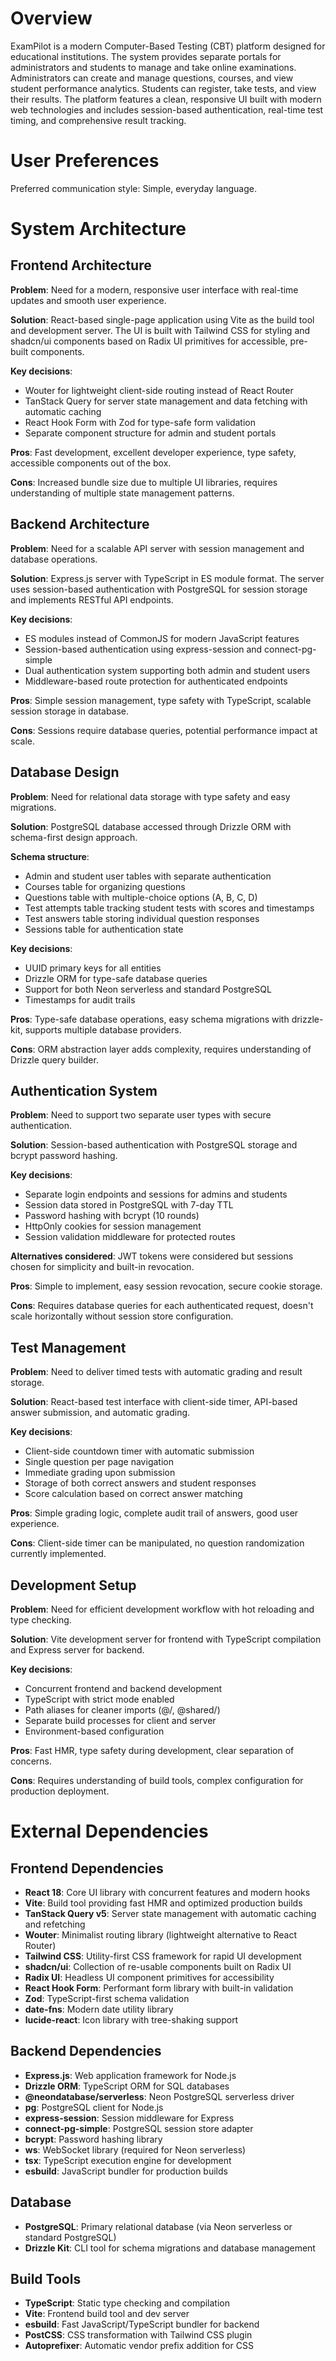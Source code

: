 # Overview

ExamPilot is a modern Computer-Based Testing (CBT) platform designed for educational institutions. The system provides separate portals for administrators and students to manage and take online examinations. Administrators can create and manage questions, courses, and view student performance analytics. Students can register, take tests, and view their results. The platform features a clean, responsive UI built with modern web technologies and includes session-based authentication, real-time test timing, and comprehensive result tracking.

# User Preferences

Preferred communication style: Simple, everyday language.

# System Architecture

## Frontend Architecture

**Problem**: Need for a modern, responsive user interface with real-time updates and smooth user experience.

**Solution**: React-based single-page application using Vite as the build tool and development server. The UI is built with Tailwind CSS for styling and shadcn/ui components based on Radix UI primitives for accessible, pre-built components.

**Key decisions**:
- Wouter for lightweight client-side routing instead of React Router
- TanStack Query for server state management and data fetching with automatic caching
- React Hook Form with Zod for type-safe form validation
- Separate component structure for admin and student portals

**Pros**: Fast development, excellent developer experience, type safety, accessible components out of the box.

**Cons**: Increased bundle size due to multiple UI libraries, requires understanding of multiple state management patterns.

## Backend Architecture

**Problem**: Need for a scalable API server with session management and database operations.

**Solution**: Express.js server with TypeScript in ES module format. The server uses session-based authentication with PostgreSQL for session storage and implements RESTful API endpoints.

**Key decisions**:
- ES modules instead of CommonJS for modern JavaScript features
- Session-based authentication using express-session and connect-pg-simple
- Dual authentication system supporting both admin and student users
- Middleware-based route protection for authenticated endpoints

**Pros**: Simple session management, type safety with TypeScript, scalable session storage in database.

**Cons**: Sessions require database queries, potential performance impact at scale.

## Database Design

**Problem**: Need for relational data storage with type safety and easy migrations.

**Solution**: PostgreSQL database accessed through Drizzle ORM with schema-first design approach.

**Schema structure**:
- Admin and student user tables with separate authentication
- Courses table for organizing questions
- Questions table with multiple-choice options (A, B, C, D)
- Test attempts table tracking student tests with scores and timestamps
- Test answers table storing individual question responses
- Sessions table for authentication state

**Key decisions**:
- UUID primary keys for all entities
- Drizzle ORM for type-safe database queries
- Support for both Neon serverless and standard PostgreSQL
- Timestamps for audit trails

**Pros**: Type-safe database operations, easy schema migrations with drizzle-kit, supports multiple database providers.

**Cons**: ORM abstraction layer adds complexity, requires understanding of Drizzle query builder.

## Authentication System

**Problem**: Need to support two separate user types with secure authentication.

**Solution**: Session-based authentication with PostgreSQL storage and bcrypt password hashing.

**Key decisions**:
- Separate login endpoints and sessions for admins and students
- Session data stored in PostgreSQL with 7-day TTL
- Password hashing with bcrypt (10 rounds)
- HttpOnly cookies for session management
- Session validation middleware for protected routes

**Alternatives considered**: JWT tokens were considered but sessions chosen for simplicity and built-in revocation.

**Pros**: Simple to implement, easy session revocation, secure cookie storage.

**Cons**: Requires database queries for each authenticated request, doesn't scale horizontally without session store configuration.

## Test Management

**Problem**: Need to deliver timed tests with automatic grading and result storage.

**Solution**: React-based test interface with client-side timer, API-based answer submission, and automatic grading.

**Key decisions**:
- Client-side countdown timer with automatic submission
- Single question per page navigation
- Immediate grading upon submission
- Storage of both correct answers and student responses
- Score calculation based on correct answer matching

**Pros**: Simple grading logic, complete audit trail of answers, good user experience.

**Cons**: Client-side timer can be manipulated, no question randomization currently implemented.

## Development Setup

**Problem**: Need for efficient development workflow with hot reloading and type checking.

**Solution**: Vite development server for frontend with TypeScript compilation and Express server for backend.

**Key decisions**:
- Concurrent frontend and backend development
- TypeScript with strict mode enabled
- Path aliases for cleaner imports (@/, @shared/)
- Separate build processes for client and server
- Environment-based configuration

**Pros**: Fast HMR, type safety during development, clear separation of concerns.

**Cons**: Requires understanding of build tools, complex configuration for production deployment.

# External Dependencies

## Frontend Dependencies

- **React 18**: Core UI library with concurrent features and modern hooks
- **Vite**: Build tool providing fast HMR and optimized production builds
- **TanStack Query v5**: Server state management with automatic caching and refetching
- **Wouter**: Minimalist routing library (lightweight alternative to React Router)
- **Tailwind CSS**: Utility-first CSS framework for rapid UI development
- **shadcn/ui**: Collection of re-usable components built on Radix UI
- **Radix UI**: Headless UI component primitives for accessibility
- **React Hook Form**: Performant form library with built-in validation
- **Zod**: TypeScript-first schema validation
- **date-fns**: Modern date utility library
- **lucide-react**: Icon library with tree-shaking support

## Backend Dependencies

- **Express.js**: Web application framework for Node.js
- **Drizzle ORM**: TypeScript ORM for SQL databases
- **@neondatabase/serverless**: Neon PostgreSQL serverless driver
- **pg**: PostgreSQL client for Node.js
- **express-session**: Session middleware for Express
- **connect-pg-simple**: PostgreSQL session store adapter
- **bcrypt**: Password hashing library
- **ws**: WebSocket library (required for Neon serverless)
- **tsx**: TypeScript execution engine for development
- **esbuild**: JavaScript bundler for production builds

## Database

- **PostgreSQL**: Primary relational database (via Neon serverless or standard PostgreSQL)
- **Drizzle Kit**: CLI tool for schema migrations and database management

## Build Tools

- **TypeScript**: Static type checking and compilation
- **Vite**: Frontend build tool and dev server
- **esbuild**: Fast JavaScript/TypeScript bundler for backend
- **PostCSS**: CSS transformation with Tailwind CSS plugin
- **Autoprefixer**: Automatic vendor prefix addition for CSS
